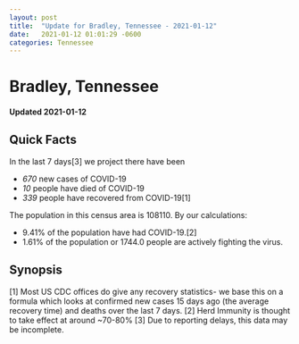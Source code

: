 ```yaml
---
layout: post
title:  "Update for Bradley, Tennessee - 2021-01-12"
date:   2021-01-12 01:01:29 -0600
categories: Tennessee
---
```


# Bradley, Tennessee
#### Updated 2021-01-12

## Quick Facts

In the last 7 days[3] we project there have been
- *670* new cases of COVID-19
- *10* people have died of COVID-19
- *339* people have recovered from COVID-19[1]

The population in this census area is 108110. By our calculations:
- 9.41% of the population have had COVID-19.[2]
- 1.61% of the population or 1744.0 people are actively fighting the virus.

## Synopsis




[1] Most US CDC offices do give any recovery statistics- we base this on a formula which looks at confirmed new cases
15 days ago (the average recovery time) and deaths over the last 7 days.
[2] Herd Immunity is thought to take effect at around ~70-80%
[3] Due to reporting delays, this data may be incomplete. 
    